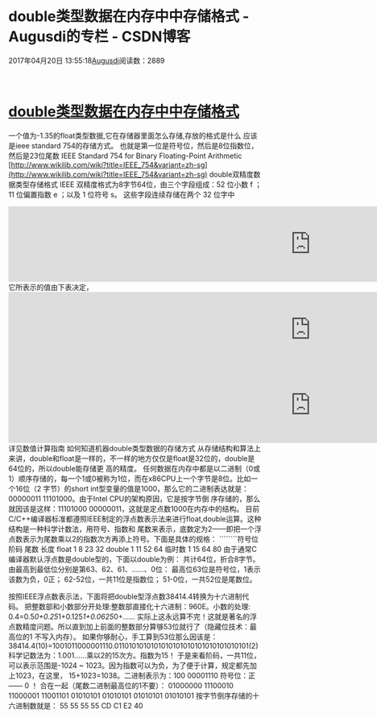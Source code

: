 
# double类型数据在内存中中存储格式 - Augusdi的专栏 - CSDN博客


2017年04月20日 13:55:18[Augusdi](https://me.csdn.net/Augusdi)阅读数：2889


﻿﻿
# [double类型数据在内存中中存储格式](http://www.cnblogs.com/onedime/archive/2012/11/20/2779723.html)
一个值为-1.35的float类型数据,它在存储器里面怎么存储,存放的格式是什么
应该是ieee standard 754的存储方式。
也就是第一位是符号位，然后是8位指数位，然后是23位尾数
IEEE Standard 754 for Binary Floating-Point Arithmetic
[http://www.wikilib.com/wiki?title=IEEE_754&variant=zh-sg](http://www.wikilib.com/wiki?title=IEEE_754&variant=zh-sg)
double双精度数据类型存储格式
IEEE 双精度格式为8字节64位，由三个字段组成：52 位小数 f ； 11 位偏置指数 e ；以及 1 位符号 s。
这些字段连续存储在两个 32 位字中
<iframe id="iframe_0.1399269880822277" src="https://www.cnblogs.com/show-blocking-image.aspx?url=http%3A%2F%2Fhiphotos.baidu.com%2F%25CA%25B7%25C4%25FE%2Fpic%2Fitem%2F9d42f51f51d60ab7e1fe0b89.jpg&amp;maxWidth=1200&amp;origin=https://www.cnblogs.com&amp;iframeId=iframe_0.1399269880822277" frameborder="0" scrolling="no" style="border: currentColor; border-image: none; width: 1200px;"></iframe>
它所表示的值由下表决定，
<iframe id="iframe_0.8775323699972194" src="https://www.cnblogs.com/show-blocking-image.aspx?url=http%3A%2F%2Fhiphotos.baidu.com%2F%25CA%25B7%25C4%25FE%2Fpic%2Fitem%2Fe9529c25d3ce7b2235a80f89.jpg&amp;maxWidth=1200&amp;origin=https://www.cnblogs.com&amp;iframeId=iframe_0.8775323699972194" frameborder="0" scrolling="no" style="border: currentColor; border-image: none; width: 1200px;"></iframe><iframe id="iframe_0.8830414731384697" src="https://www.cnblogs.com/show-blocking-image.aspx?url=http%3A%2F%2Fhiphotos.baidu.com%2F%25CA%25B7%25C4%25FE%2Fpic%2Fitem%2Fb59d59604557799d8cb10d89.jpg&amp;maxWidth=1200&amp;origin=https://www.cnblogs.com&amp;iframeId=iframe_0.8830414731384697" frameborder="0" scrolling="no" style="border: currentColor; border-image: none; width: 1200px;"></iframe>
详见数值计算指南
如何知道机器double类型数据的存储方式
从存储结构和算法上来讲，double和float是一样的，不一样的地方仅仅是float是32位的，double是64位的，所以double能存储更
高的精度。
任何数据在内存中都是以二进制（0或1）顺序存储的，每一个1或0被称为1位，而在x86CPU上一个字节是8位。比如一个16位（2
字节）的short int型变量的值是1000，那么它的二进制表达就是：00000011 11101000。由于Intel CPU的架构原因，它是按字节倒
序存储的，那么就因该是这样：11101000 00000011，这就是定点数1000在内存中的结构。
目前C/C++编译器标准都遵照IEEE制定的浮点数表示法来进行float,double运算。这种结构是一种科学计数法，用符号、指数和
尾数来表示，底数定为2——即把一个浮点数表示为尾数乘以2的指数次方再添上符号。下面是具体的规格：
````````符号位 阶码 尾数 长度
float 1 8 23 32
double 1 11 52 64
临时数 1 15 64 80
由于通常C编译器默认浮点数是double型的，下面以double为例：
共计64位，折合8字节。由最高到最低位分别是第63、62、61、……、0位：
最高位63位是符号位，1表示该数为负，0正；
62-52位，一共11位是指数位；
51-0位，一共52位是尾数位。

按照IEEE浮点数表示法，下面将把double型浮点数38414.4转换为十六进制代码。
把整数部和小数部分开处理:整数部直接化十六进制：960E。小数的处理:
0.4=0.5*0+0.25*1+0.125*1+0.0625*0+……
实际上这永远算不完！这就是著名的浮点数精度问题。所以直到加上前面的整数部分算够53位就行了（隐藏位技术：最高位的1
不写入内存）。
如果你够耐心，手工算到53位那么因该是：38414.4(10)=1001011000001110.0110101010101010101010101010101010101(2)
科学记数法为：1.001……乘以2的15次方。指数为15！
于是来看阶码，一共11位，可以表示范围是-1024 ~ 1023。因为指数可以为负，为了便于计算，规定都先加上1023，在这里，
15+1023=1038。二进制表示为：100 00001110
符号位：正—— 0 ！
合在一起（尾数二进制最高位的1不要）：
01000000 11100010 11000001 11001101 01010101 01010101 01010101 01010101
按字节倒序存储的十六进制数就是：
55 55 55 55 CD C1 E2 40

